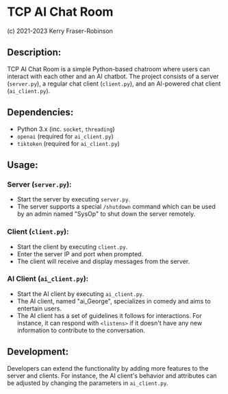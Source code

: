 # TCP AI Chat Room
(c) 2021-2023 Kerry Fraser-Robinson

## Description:
TCP AI Chat Room is a simple Python-based chatroom where users can interact with each other and an AI chatbot. The project consists of a server (`server.py`), a regular chat client (`client.py`), and an AI-powered chat client (`ai_client.py`).

## Dependencies:
- Python 3.x (inc. `socket`, `threading`)
- `openai` (required for `ai_client.py`)
- `tiktoken` (required for `ai_client.py`)

## Usage:

### Server (`server.py`):
- Start the server by executing `server.py`.
- The server supports a special `/shutdown` command which can be used by an admin named "SysOp" to shut down the server remotely.

### Client (`client.py`):
- Start the client by executing `client.py`.
- Enter the server IP and port when prompted.
- The client will receive and display messages from the server.

### AI Client (`ai_client.py`):
- Start the AI client by executing `ai_client.py`.
- The AI client, named "ai_George", specializes in comedy and aims to entertain users.
- The AI client has a set of guidelines it follows for interactions. For instance, it can respond with `<listens>` if it doesn't have any new information to contribute to the conversation.

## Development:
Developers can extend the functionality by adding more features to the server and clients. For instance, the AI client's behavior and attributes can be adjusted by changing the parameters in `ai_client.py`.
